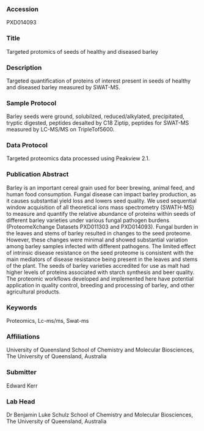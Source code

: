 ### Accession
PXD014093

### Title
Targeted protomics of seeds of healthy and diseased barley

### Description
Targeted quantification of proteins of interest present in seeds of healthy and diseased barley measured by SWAT-MS.

### Sample Protocol
Barley seeds were ground, solubilzed, reduced/alkylated, precipitated, tryptic digested, peptides desalted by C18 Ziptip, peptides for SWAT-MS measured by LC-MS/MS on TripleTof5600.

### Data Protocol
Targeted proteomics data processed using Peakview 2.1.

### Publication Abstract
Barley is an important cereal grain used for beer brewing, animal feed, and human food consumption. Fungal disease can impact barley production, as it causes substantial yield loss and lowers seed quality. We used sequential window acquisition of all theoretical ions mass spectrometry (SWATH-MS) to measure and quantify the relative abundance of proteins within seeds of different barley varieties under various fungal pathogen burdens (ProteomeXchange Datasets PXD011303 and PXD014093). Fungal burden in the leaves and stems of barley resulted in changes to the seed proteome. However, these changes were minimal and showed substantial variation among barley samples infected with different pathogens. The limited effect of intrinsic disease resistance on the seed proteome is consistent with the main mediators of disease resistance being present in the leaves and stems of the plant. The seeds of barley varieties accredited for use as malt had higher levels of proteins associated with starch synthesis and beer quality. The proteomic workflows developed and implemented here have potential application in quality control, breeding and processing of barley, and other agricultural products.

### Keywords
Proteomics, Lc-ms/ms, Swat-ms

### Affiliations
University of Queensland
School of Chemistry and Molecular Biosciences, The University of Queensland, Australia

### Submitter
Edward Kerr

### Lab Head
Dr Benjamin Luke Schulz
School of Chemistry and Molecular Biosciences, The University of Queensland, Australia


